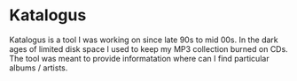 # Katalogus

Katalogus is a tool I was working on since late 90s to mid 00s. In the dark ages of limited disk space I used to keep my MP3 collection burned on CDs. The tool was meant
to provide informatation where can I find particular albums / artists.
